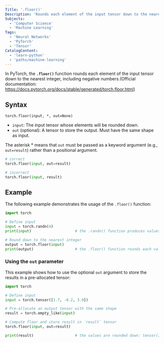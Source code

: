 ```yaml
---
Title: '.floor()'
Description: 'Rounds each element of the input tensor down to the nearest integer.'
Subjects:
  - 'Computer Science'
  - 'Machine Learning'
Tags:
  - 'Neural Networks'
  - 'PyTorch'
  - 'Tensor'
CatalogContent:
  - 'learn-python'
  - 'paths/machine-learning'
---
```

In PyTorch, the **`.floor()`** function rounds each element of the input tensor down to the nearest integer, including negative numbers.(Official documentation: https://docs.pytorch.org/docs/stable/generated/torch.floor.html)


## Syntax

```pseudo
torch.floor(input, *, out=None)
```
- `input`: The input tensor whose elements will be rounded down.
- `out` (optional): A tensor to store the output. Must have the same shape as input.

The asterisk * means that `out` must be passed as a keyword argument (e.g., `out=result`) rather than a positional argument.
```py
# correct 
torch.floor(input, out=result)

# incorrect 
torch.floor(input, result)
```


## Example

The following example demonstrates the usage of the `.floor()` function:

```py
import torch

# Define input
input = torch.randn(4)
print(input)                    # the .randn() function produces values like: tensor([-0.8166, 1.5308, 5.6701, -1.589])

# Round down to the nearest integer
output = torch.floor(input)              
print(output)                   # the .floor() function rounds each value down: tensor([-1., 1., 5., -2.])
```

### Using the `out` parameter
This example shows how to use the optional `out` argument to store the results in a pre-allocated tensor:

```py
import torch

# Define input
input = torch.tensor([1.7, -0.2, 3.9])

# Pre-allocate an output tensor with the same shape
result = torch.empty_like(input)

# Compute floor and store result in `result` tensor
torch.floor(input, out=result)

print(result)                   # the values are rounded down: tensor([1., -1., 3.])
```